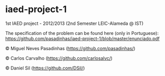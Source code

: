 iaed-project-1
==========

1st IAED project - 2012/2013 (2nd Semester LEIC-Alameda @ IST)


The specification of the problem can be found here (only in Portuguese): https://github.com/pasadinhas/iaed-project-1/blob/master/enunciado.pdf


© Miguel Neves Pasadinhas (https://github.com/pasadinhas/)

© Carlos Carvalho (https://github.com/carlosalvc/)

© Daniel Sil (https://github.com/DSil/)
